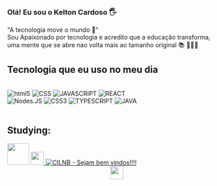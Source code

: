 ### Olá! Eu sou o Kelton Cardoso 🖐️

"A tecnologia move o mundo 🚀"<br/>
Sou Apaixonado por tecnologia e acredito que a educação transforma,<br/>
uma mente que se abre nao volta mais ao tamanho original 📚 👨‍🚀🌑

## Tecnologia que eu uso no meu dia

<div style="display: inline_block"><br/>
    <img aligin="center" alt="html5" src="https://img.shields.io/badge/HTML5-E34F26?style=for-the-badge&logo=html5&logoColor=white">
    <img aligin="center" alt="CSS" src="https://img.shields.io/badge/CSS-239120?&style=for-the-badge&logo=css3&logoColor=white">
    <img aligin="center" alt="JAVASCRIPT" src="https://img.shields.io/badge/JavaScript-F7DF1E?style=for-the-badge&logo=javascript&logoColor=black"> 
     <img aligin="center" alt="REACT" src="https://img.shields.io/badge/React-20232A?style=for-the-badge&logo=react&logoColor=61DAFB"><br/>
    <img aligin="center" alt="Nodes.JS" src="https://img.shields.io/badge/Node.js-43853D?style=for-the-badge&logo=node.js&logoColor=white">
    <img aligin="center" alt="CSS3" src="https://img.shields.io/badge/CSS3-1572B6?style=for-the-badge&logo=css3&logoColor=white">
    <img aligin="center" alt="TYPESCRIPT" src="https://img.shields.io/badge/TypeScript-007ACC?style=for-the-badge&logo=typescript&logoColor=white">
    <img aligin="center" alt="JAVA" src="https://img.shields.io/badge/Java-ED8B00?style=for-the-badge&logo=openjdk&logoColor=white">   
  </div><br/>

## Studying:
<div>
<img height="50em" src="https://avatars.githubusercontent.com/u/4975968?s=280&amp;v=4" style="max-width: 100%;">
<a href="https://inscricoes.unip.br/inscricao">
    <img height="30em" src="https://www.unip.br/assets/img/logo/logo-unip-2021.svg">
    <img alt="CILNB - Sejam bem vindos!!!!" id="dimg_1" src="https://encrypted-tbn0.gstatic.com/images?q=tbn:ANd9GcSLwnydaIAZ9eqgaah5onPQb32D9we8pAYYxQQx9_fcvA&amp;s" data-atf="1" data-frt="0" data-ilt="1691499075368">


</div>


<div align="center" dir="auto">
    <a href="keltoncardoso@hotmail.com">
      <img height="30em" src="https://img.shields.io/badge/Gmail-D14836?style=for-the-badge&logo=gmail&logoColor=white">
    </a>
</div>


           
